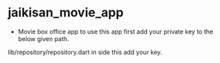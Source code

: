 # jaikisan_movie_app


- Movie box office app to use this app first add your private key to the below given path.

lib/repository/repository.dart
in side this add your key.